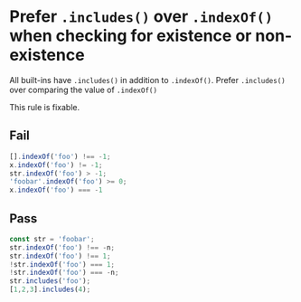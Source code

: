 # Prefer `.includes()` over `.indexOf()` when checking for existence or non-existence

All built-ins have `.includes()` in addition to `.indexOf()`. Prefer `.includes()` over comparing the value of `.indexOf()`

This rule is fixable.


## Fail

```js
[].indexOf('foo') !== -1;
x.indexOf('foo') != -1;
str.indexOf('foo') > -1;
'foobar'.indexOf('foo') >= 0;
x.indexOf('foo') === -1
```


## Pass

```js
const str = 'foobar';
str.indexOf('foo') !== -n;
str.indexOf('foo') !== 1;
!str.indexOf('foo') === 1;
!str.indexOf('foo') === -n;
str.includes('foo');
[1,2,3].includes(4);
```
